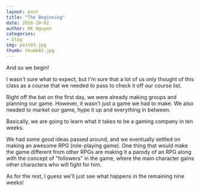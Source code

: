 ```yaml
---
layout: post
title: "The Beginning"
date: 2016-10-02
author: DK Nguyen
categories:
- blog
img: post03.jpg
thumb: thumb03.jpg
---
```

And so we begin!

I wasn't sure what to expect, but I'm sure that a lot of us only thought of this class as a course that we needed to pass to check it off our course list.

Right off the bat on the first day, we were already making groups and planning our game. However, it wasn't just a game we had to make. We also needed to market our game, hype it up and everything in between.

Basically, we are going to learn what it takes to be a gaming company in ten weeks.

We had some good ideas passed around, and we eventually settled on making an awesome RPG (role-playing game). One thing that would make the game different from other RPGs are making it a parody of an RPG along with the concept of "followers" in the game, where the main character gains other characters who will fight for him.

As for the rest, I guess we'll just see what happens in the remaining nine weeks!

